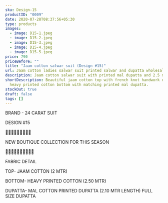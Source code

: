 ```yaml
---
sku: Design-15
productID: "0009"
date: 2020-07-28T08:37:56+05:30
type: products
images:
  - image: D15-1.jpeg
  - image: D15-2.jpeg
  - image: D15-3.jpeg
  - image: D15-4.jpeg
  - image: D15-5.jpeg
price: 790
priceBefore: ""
title: "Jaam cotton salwar suit (Design #15)"
url: Jaam cotton ladies salwar suit printed salwar and dupatta wholesale design15
description: Jaam cotton salwar suit with printed mal dupatta and 2.5 mtr printed bottom
shortDescription: Beautiful jaam cotton top with french knot handwork design,
  heavy printed cotton bottom with matching printed mal dupatta.
stockOut: true
draft: false
tags: []
---
```

BRAND - 24 CARAT SUIT

DESIGN #15

💐💐💐💐💐💐💐💐💐

NEW BOUTIQUE COLLECTION FOR THIS SEASON

🌷🌷🌷🌷🌷🌷🌷🌷🌷🌷

FABRIC DETAIL

TOP- JAAM COTTON (2 MTR)

BOTTOM- HEAVY PRINTED COTTON  (2.50 MTR)

DUPATTA- MAL COTTON PRINTED DUPATTA (2.10 MTR LENGTH)
FULL SIZE DUPATTA